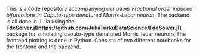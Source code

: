 This is a code repository accompanying our paper *Fractional order induced bifurcations in Caputo-type denatured Morris-Lecar neuron*. 
The backend is all done in Julia using the **FdeSolver.jl[https://github.com/JuliaTurkuDataScience/FdeSolver.jl]** package for simulating caputo-type denatured Morris_lecar neurons
The frontend plotting is done in Python.
Consists of two different notebooks for the frontend and the backend.
